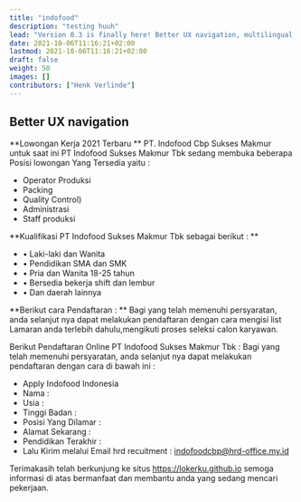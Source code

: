 ```yaml
---
title: "indofood"
description: "testing huuh"
lead: "Version 0.3 is finally here! Better UX navigation, multilingual and i18n support, versioned documentation support, dismissible global alert, Mermaid diagrams and visualizations, and more!"
date: 2021-10-06T11:16:21+02:00
lastmod: 2021-10-06T11:16:21+02:00
draft: false
weight: 50
images: []
contributors: ["Henk Verlinde"]
---
```


## Better UX navigation

**Lowongan Kerja 2021 Terbaru **
PT. Indofood Cbp Sukses Makmur untuk saat ini PT Indofood Sukses Makmur Tbk sedang membuka beberapa Posisi lowongan Yang Tersedia yaitu : 
- Operator Produksi 
- Packing 
- Quality Control) 
- Administrasi 
- Staff produksi 

**Kualifikasi PT Indofood Sukses Makmur Tbk sebagai berikut : **
- • Laki-laki dan Wanita 
- • Pendidikan SMA dan SMK 
- • Pria dan Wanita 18-25 tahun 
- • Bersedia bekerja shift dan lembur 
- • Dan daerah lainnya 

**Berikut cara Pendaftaran : **
Bagi yang telah memenuhi persyaratan, anda selanjut nya dapat melakukan pendaftaran dengan cara mengisi list Lamaran anda terlebih dahulu,mengikuti proses seleksi calon karyawan. 

Berikut Pendaftaran Online PT Indofood Sukses Makmur Tbk : 
Bagi yang telah memenuhi persyaratan, anda selanjut nya dapat melakukan pendaftaran dengan cara di bawah ini :
 - Apply Indofood Indonesia
 - Nama : 
 - Usia : 
 - Tinggi Badan : 
 - Posisi Yang Dilamar : 
 - Alamat Sekarang : 
 - Pendidikan Terakhir : 
 - Lalu Kirim melalui Email hrd recuitment : indofoodcbp@hrd-office.my.id

 Terimakasih telah berkunjung ke situs https://lokerku.github.io semoga informasi di atas bermanfaat dan membantu anda yang sedang mencari pekerjaan. 
